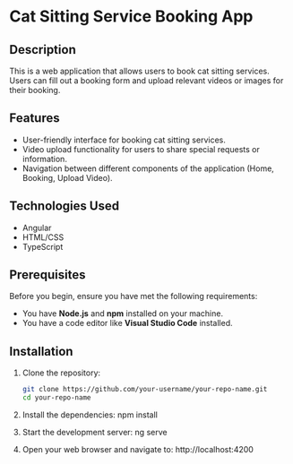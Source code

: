 # Cat Sitting Service Booking App

## Description

This is a web application that allows users to book cat sitting services. Users can fill out a booking form and upload relevant videos or images for their booking.

## Features

- User-friendly interface for booking cat sitting services.
- Video upload functionality for users to share special requests or information.
- Navigation between different components of the application (Home, Booking, Upload Video).

## Technologies Used

- Angular
- HTML/CSS
- TypeScript

## Prerequisites

Before you begin, ensure you have met the following requirements:

- You have **Node.js** and **npm** installed on your machine.
- You have a code editor like **Visual Studio Code** installed.

## Installation

1. Clone the repository:

   ```bash
   git clone https://github.com/your-username/your-repo-name.git
   cd your-repo-name

   ```

2. Install the dependencies:
   npm install

3. Start the development server:
   ng serve

4. Open your web browser and navigate to:
   http://localhost:4200
